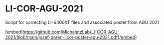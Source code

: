 # LI-COR-AGU-2021
Script for correcting LI-6400XT files and associated poster from AGU 2021

[embed]https://github.com/MichaletzLab/LI-COR-AGU-2021/blob/main/josef-garen-licor-poster-agu-2021.pdf[/embed]


